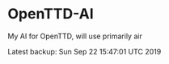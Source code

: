 # OpenTTD-AI
My AI for OpenTTD, will use primarily air

Latest backup: Sun Sep 22 15:47:01 UTC 2019
